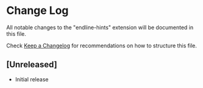 # Change Log

All notable changes to the "endline-hints" extension will be documented in this file.

Check [Keep a Changelog](http://keepachangelog.com/) for recommendations on how to structure this file.

## [Unreleased]

- Initial release